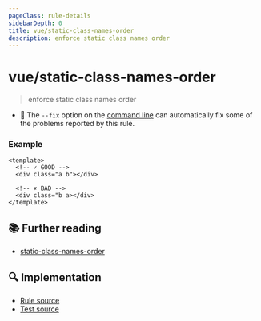 ```yaml
---
pageClass: rule-details
sidebarDepth: 0
title: vue/static-class-names-order
description: enforce static class names order
---
```

# vue/static-class-names-order
> enforce static class names order

- :wrench: The `--fix` option on the [command line](https://eslint.org/docs/user-guide/command-line-interface#fixing-problems) can automatically fix some of the problems reported by this rule.

### Example

<eslint-code-block fix :rules="{'vue/static-class-names-order': ['error']}">

```vue
<template>
  <!-- ✓ GOOD -->
  <div class="a b"></div>

  <!-- ✗ BAD -->
  <div class="b a></div>
</template>
```

</eslint-code-block>

## :books: Further reading

- [static-class-names-order]

[static-class-names-order]: https://eslint.org/docs/rules/static-class-names-order

## :mag: Implementation

- [Rule source](https://github.com/vuejs/eslint-plugin-vue/blob/master/lib/rules/static-class-names-order.js)
- [Test source](https://github.com/vuejs/eslint-plugin-vue/blob/master/tests/lib/rules/static-class-names-order.js)
